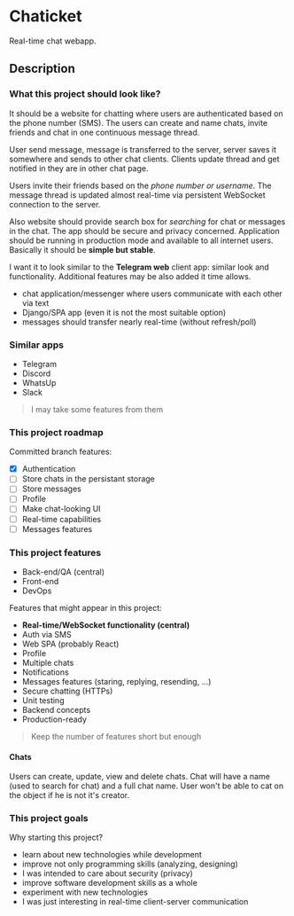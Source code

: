 # Chaticket

Real-time chat webapp.

## Description

### What this project should look like?

It should be a website for chatting where users are authenticated based on the phone number (SMS). The users can create and name chats, invite friends and chat in one continuous message thread.

User send message, message is transferred to the server, server saves it somewhere and sends to other chat clients. Clients update thread and get notified in they are in other chat page.

Users invite their friends based on the *phone number or username*. The message thread is updated almost real-time via persistent WebSocket connection to the server.

Also website should provide search box for *searching* for chat or messages in the chat. The app should be secure and privacy concerned. Application should be running in production mode and available to all internet users. Basically it should be **simple but stable**.

I want it to look similar to the **Telegram web** client app: similar look and functionality. Additional features may be also added it time allows.

- chat application/messenger where users communicate with each other via text
- Django/SPA app (even it is not the most suitable option)
- messages should transfer nearly real-time (without refresh/poll)

### Similar apps

- Telegram
- Discord
- WhatsUp
- Slack

>  I may take some features from them

### This project roadmap

Committed branch features:

- [x] Authentication
- [ ] Store chats in the persistant storage
- [ ] Store messages
- [ ] Profile
- [ ] Make chat-looking UI
- [ ] Real-time capabilities
- [ ] Messages features

### This project features

* Back-end/QA (central)
* Front-end
* DevOps

Features that might appear in this project:

- **Real-time/WebSocket functionality (central)**
- Auth via SMS
- Web SPA (probably React)
- Profile
- Multiple chats
- Notifications
- Messages features (staring, replying, resending, ...)
- Secure chatting (HTTPs)
- Unit testing
- Backend concepts
- Production-ready

> Keep the number of features short but enough

#### Chats

Users can create, update, view and delete chats. Chat will have a name (used to search for chat)
and a full chat name. User won't be able to cat on the object if he is not it's creator.

### This project goals

Why starting this project?

- learn about new technologies while development
- improve not only programming skills (analyzing, designing)
- I was intended to care about security (privacy)
- improve software development skills as a whole
- experiment with new technologies
- I was just interesting in real-time client-server communication
